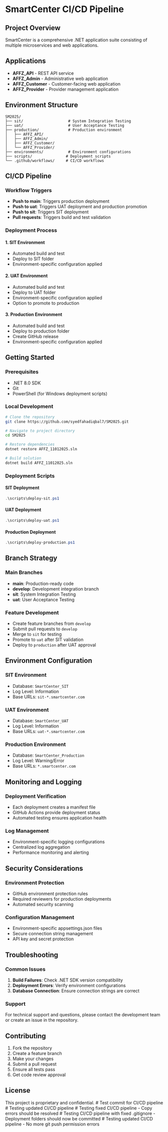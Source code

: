 # SmartCenter CI/CD Pipeline

## Project Overview
SmartCenter is a comprehensive .NET application suite consisting of multiple microservices and web applications.

## Applications
- **AFFZ_API** - REST API service
- **AFFZ_Admin** - Administrative web application
- **AFFZ_Customer** - Customer-facing web application
- **AFFZ_Provider** - Provider management application

## Environment Structure
```
SM2025/
├── sit/                    # System Integration Testing
├── uat/                    # User Acceptance Testing
├── production/             # Production environment
│   ├── AFFZ_API/
│   ├── AFFZ_Admin/
│   ├── AFFZ_Customer/
│   └── AFFZ_Provider/
├── environments/           # Environment configurations
├── scripts/               # Deployment scripts
└── .github/workflows/     # CI/CD workflows
```

## CI/CD Pipeline

### Workflow Triggers
- **Push to main**: Triggers production deployment
- **Push to uat**: Triggers UAT deployment and production promotion
- **Push to sit**: Triggers SIT deployment
- **Pull requests**: Triggers build and test validation

### Deployment Process

#### 1. SIT Environment
- Automated build and test
- Deploy to SIT folder
- Environment-specific configuration applied

#### 2. UAT Environment
- Automated build and test
- Deploy to UAT folder
- Environment-specific configuration applied
- Option to promote to production

#### 3. Production Environment
- Automated build and test
- Deploy to production folder
- Create GitHub release
- Environment-specific configuration applied

## Getting Started

### Prerequisites
- .NET 8.0 SDK
- Git
- PowerShell (for Windows deployment scripts)

### Local Development
```bash
# Clone the repository
git clone https://github.com/syedfahadiqbal7/SM2025.git

# Navigate to project directory
cd SM2025

# Restore dependencies
dotnet restore AFFZ_11012025.sln

# Build solution
dotnet build AFFZ_11012025.sln
```

### Deployment Scripts

#### SIT Deployment
```powershell
.\scripts\deploy-sit.ps1
```

#### UAT Deployment
```powershell
.\scripts\deploy-uat.ps1
```

#### Production Deployment
```powershell
.\scripts\deploy-production.ps1
```

## Branch Strategy

### Main Branches
- **main**: Production-ready code
- **develop**: Development integration branch
- **sit**: System Integration Testing
- **uat**: User Acceptance Testing

### Feature Development
- Create feature branches from `develop`
- Submit pull requests to `develop`
- Merge to `sit` for testing
- Promote to `uat` after SIT validation
- Deploy to `production` after UAT approval

## Environment Configuration

### SIT Environment
- Database: `SmartCenter_SIT`
- Log Level: Information
- Base URLs: `sit-*.smartcenter.com`

### UAT Environment
- Database: `SmartCenter_UAT`
- Log Level: Information
- Base URLs: `uat-*.smartcenter.com`

### Production Environment
- Database: `SmartCenter_Production`
- Log Level: Warning/Error
- Base URLs: `*.smartcenter.com`

## Monitoring and Logging

### Deployment Verification
- Each deployment creates a manifest file
- GitHub Actions provide deployment status
- Automated testing ensures application health

### Log Management
- Environment-specific logging configurations
- Centralized log aggregation
- Performance monitoring and alerting

## Security Considerations

### Environment Protection
- GitHub environment protection rules
- Required reviewers for production deployments
- Automated security scanning

### Configuration Management
- Environment-specific appsettings.json files
- Secure connection string management
- API key and secret protection

## Troubleshooting

### Common Issues
1. **Build Failures**: Check .NET SDK version compatibility
2. **Deployment Errors**: Verify environment configurations
3. **Database Connection**: Ensure connection strings are correct

### Support
For technical support and questions, please contact the development team or create an issue in the repository.

## Contributing

1. Fork the repository
2. Create a feature branch
3. Make your changes
4. Submit a pull request
5. Ensure all tests pass
6. Get code review approval

## License
This project is proprietary and confidential.
#   T e s t   c o m m i t   f o r   C I / C D   p i p e l i n e  
 #   T e s t i n g   u p d a t e d   C I / C D   p i p e l i n e  
 #   T e s t i n g   f i x e d   C I / C D   p i p e l i n e   -   C o p y   e r r o r s   s h o u l d   b e   r e s o l v e d  
 #   T e s t i n g   C I / C D   p i p e l i n e   w i t h   f i x e d   . g i t i g n o r e   -   D e p l o y m e n t   f o l d e r s   s h o u l d   n o w   b e   c o m m i t t e d  
 #   T e s t i n g   u p d a t e d   C I / C D   p i p e l i n e   -   N o   m o r e   g i t   p u s h   p e r m i s s i o n   e r r o r s  
 